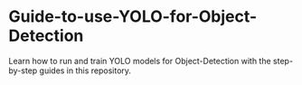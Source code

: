 # Guide-to-use-YOLO-for-Object-Detection
Learn how to run and train YOLO models for Object-Detection with the step-by-step guides in this repository.
